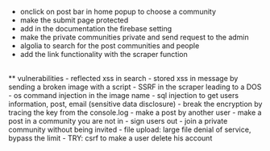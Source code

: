 - onclick on post bar in home popup to choose a community
- make the submit page protected
- add in the documentation the firebase setting
- make the private communities private and send request to the admin
- algolia to search for the post communities and people
- add the link functionality with the scraper function
<br>
** vulnerabilities
- reflected xss in search
- stored xss in message by sending a broken image with a script
- SSRF in the scraper leading to a DOS
- os command injection in the image name
- sql injection to get users information, post, email (sensitive data disclosure)
- break the encryption by tracing the key from the console.log
- make a post by another user
- make a post in a community you are not in
- sign users out
- join a private community without being invited
- file upload: large file denial of service, bypass the limit
- TRY: csrf to make a user delete his account